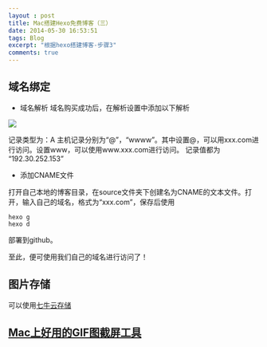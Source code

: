```yaml
---
layout : post
title: Mac搭建Hexo免费博客（三）
date: 2014-05-30 16:53:51
tags: Blog
excerpt: "根据hexo搭建博客-步骤3"
comments: true
---
```


## 域名绑定

* 域名解析
域名购买成功后，在解析设置中添加以下解析

![](http://7xr7f9.com1.z0.glb.clouddn.com/%E5%B1%8F%E5%B9%95%E5%BF%AB%E7%85%A7%202016-03-03%20%E4%B8%8A%E5%8D%8812.02.04.png)

记录类型为：A
主机记录分别为“@”，“wwww”。其中设置@，可以用xxx.com进行访问。设置www，可以使用www.xxx.com进行访问。
记录值都为 “192.30.252.153”

* 添加CNAME文件

打开自己本地的博客目录，在source文件夹下创建名为CNAME的文本文件。打开，输入自己的域名，格式为“xxx.com”，保存后使用

```
hexo g
hexo d
```
部署到github。

至此，便可使用我们自己的域名进行访问了！

## 图片存储

可以使用[七牛云存储](https://portal.qiniu.com/)

## [Mac上好用的GIF图截屏工具](http://www.cockos.com/licecap/)


